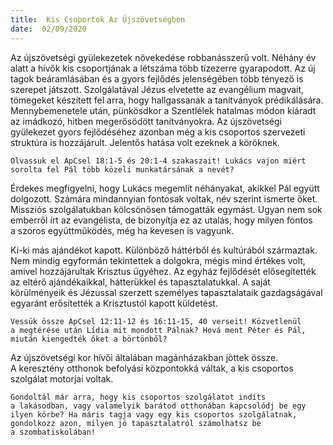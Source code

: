```yaml
---
title:  Kis Csoportok Az Újszövetségben
date:  02/09/2020
---
```


Az újszövetségi gyülekezetek növekedése robbanásszerű volt. Néhány év alatt a hívők kis csoportjának a létszáma több tízezerre gyarapodott. Az új tagok beáramlásában és a gyors fejlődés jelenségében több tényező is szerepet játszott. Szolgálatával Jézus elvetette az evangélium magvait, tömegeket készített fel arra, hogy hallgassanak a tanítványok prédikálására. Mennybemenetele után, pünkösdkor a Szentlélek hatalmas módon kiáradt az imádkozó, hitben megerősödött tanítványokra. Az újszövetségi gyülekezet gyors fejlődéséhez azonban még a kis csoportos szervezeti struktúra is hozzájárult. Jelentős hatása volt ezeknek a köröknek.

`Olvassuk el ApCsel 18:1-5 és 20:1-4 szakaszait! Lukács vajon miért sorolta fel Pál több közeli munkatársának a nevét?`

Érdekes megfigyelni, hogy Lukács megemlít néhányakat, akikkel Pál együtt dolgozott. Számára mindannyian fontosak voltak, név szerint ismerte őket. Missziós szolgálatukban kölcsönösen támogatták egymást. Ugyan nem sok emberről írt az evangélista, de bizonyítja ez az utalás, hogy milyen fontos a szoros együttműködés, még ha kevesen is vagyunk.

Ki-ki más ajándékot kapott. Különböző háttérből és kultúrából származtak. Nem mindig egyformán tekintettek a dolgokra, mégis mind értékes volt, amivel hozzájárultak Krisztus ügyéhez. Az egyház fejlődését elősegítették az eltérő ajándékaikkal, hátterükkel és tapasztalatukkal. A saját körülményeik és Jézussal szerzett személyes tapasztalataik gazdagságával egyaránt erősítették a Krisztustól kapott küldetést. 

`Vessük össze ApCsel 12:11-12 és 16:11-15, 40 verseit! Közvetlenül a megtérése után Lídia mit mondott Pálnak? Hová ment Péter és Pál, miután kiengedték őket a börtönből?`

Az újszövetségi kor hívői általában magánházakban jöttek össze. A keresztény otthonok befolyási központokká váltak, a kis csoportos szolgálat motorjai voltak.

`Gondoltál már arra, hogy kis csoportos szolgálatot indíts a lakásodban, vagy valamelyik barátod otthonában kapcsolódj be egy ilyen körbe? Ha máris tagja vagy egy kis csoportos szolgálatnak, gondolkozz azon, milyen jó tapasztalatról számolhatsz be a szombatiskolában!`